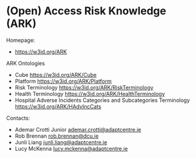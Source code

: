 (Open) Access Risk Knowledge (ARK)
===

Homepage:
* https://w3id.org/ARK

ARK Ontologies
* Cube <https://w3id.org/ARK/Cube>
* Platform <https://w3id.org/ARK/Platform>
* Risk Terminology <https://w3id.org/ARK/RiskTerminology>
* Health Terminology <https://w3id.org/ARK/HealthTerminology>
* Hospital Adverse Incidents Categories and Subcategories Terminology <https://w3id.org/ARK/HAdvIncCats>

Contacts: 
* Ademar Crotti Junior <ademar.crotti@adaptcentre.ie>
* Rob Brennan <rob.brennan@dcu.ie>
* Junli Liang <junli.liang@adaptcentre.ie>
* Lucy McKenna <lucy.mckenna@adaptcentre.ie>
